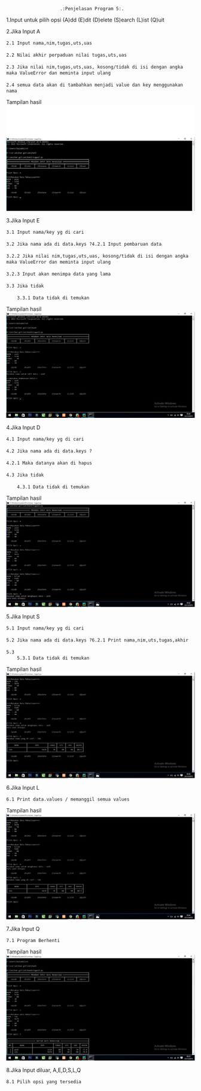 						.:Penjelasan Program 5:.

 1.Input untuk pilih opsi 
(A)dd (E)dit (D)elete (S)earch (L)ist (Q)uit 

 2.Jika Input A
 
	2.1 Input nama,nim,tugas,uts,uas
	
	2.2 Nilai akhir perpaduan nilai tugas,uts,uas
	
	2.3 Jika nilai nim,tugas,uts,uas, kosong/tidak di isi dengan angka maka ValueError dan meminta input ulang
	
	2.4 semua data akan di tambahkan menjadi value dan key menggunakan nama
Tampilan hasil
![](screenshot1.jpg)

3.Jika Input E

	3.1 Input nama/key yg di cari
	
	3.2 Jika nama ada di data.keys ?4.2.1 Input pembaruan data
	
	3.2.2 Jika nilai nim,tugas,uts,uas, kosong/tidak di isi dengan angka maka ValueError dan meminta input ulang
	
	3.2.3 Input akan menimpa data yang lama

	3.3 Jika tidak 
	
		3.3.1 Data tidak di temukan
Tampilan hasil
![](screenshot2.jpg)


4.Jika Input D

	4.1 Input nama/key yg di cari
	
	4.2 Jika nama ada di data.keys ?
	
	4.2.1 Maka datanya akan di hapus

	4.3 Jika tidak 
	
		4.3.1 Data tidak di temukan
Tampilan hasil
![](screenshot3.jpg)

5.Jika Input S

	5.1 Input nama/key yg di cari
	
	5.2 Jika nama ada di data.keys ?6.2.1 Print nama,nim,uts,tugas,akhir

	5.3 
		5.3.1 Data tidak di temukan
		
Tampilan hasil
![](screenshot4.jpg)

6.Jika Input L

	6.1 Print data.values / memanggil semua values

Tampilan hasil
![](screenshot4.jpg)

7.Jika Input Q

	7.1 Program Berhenti
	
Tampilan hasil
![](screenshot5.jpg)

8.Jika Input diluar, A,E,D,S,L,Q

	8.1 Pilih opsi yang tersedia
